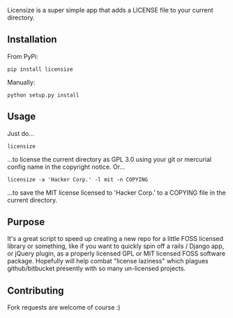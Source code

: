 
Licensize is a super simple app that adds a LICENSE file to your current
directory.

Installation
-------

From PyPi:

    pip install licensize

Manually:

    python setup.py install


Usage
-------

Just do...

    licensize

...to license the current directory as GPL 3.0 using your git or mercurial
config name in the copyright notice. Or...

    licensize -a 'Hacker Corp.' -l mit -n COPYING

...to save the MIT license licensed to 'Hacker Corp.' to a COPYING file in the
current directory.


Purpose
---------

It's a great script to speed up creating a new repo for a little FOSS licensed
library or something, like if you want to quickly spin off a rails / Django
app, or jQuery plugin, as a properly licensed GPL or MIT licensed FOSS software
package.  Hopefully will help combat "license laziness" which plagues
github/bitbucket presently with so many un-licensed projects.

Contributing
---------

Fork requests are welcome of course :)

